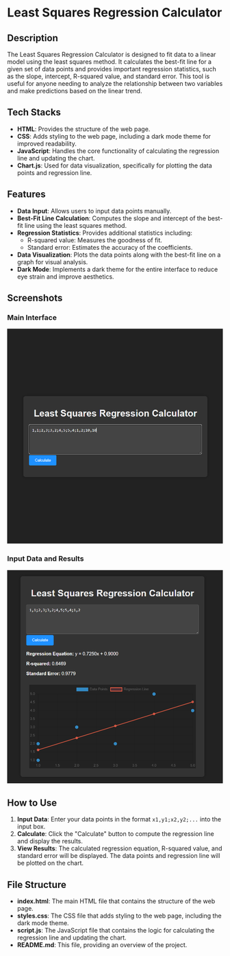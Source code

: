 # Least Squares Regression Calculator

## Description
The Least Squares Regression Calculator is designed to fit data to a linear model using the least squares method. It calculates the best-fit line for a given set of data points and provides important regression statistics, such as the slope, intercept, R-squared value, and standard error. This tool is useful for anyone needing to analyze the relationship between two variables and make predictions based on the linear trend.

## Tech Stacks
- **HTML**: Provides the structure of the web page.
- **CSS**: Adds styling to the web page, including a dark mode theme for improved readability.
- **JavaScript**: Handles the core functionality of calculating the regression line and updating the chart.
- **Chart.js**: Used for data visualization, specifically for plotting the data points and regression line.

## Features
- **Data Input**: Allows users to input data points manually.
- **Best-Fit Line Calculation**: Computes the slope and intercept of the best-fit line using the least squares method.
- **Regression Statistics**: Provides additional statistics including:
  - R-squared value: Measures the goodness of fit.
  - Standard error: Estimates the accuracy of the coefficients.
- **Data Visualization**: Plots the data points along with the best-fit line on a graph for visual analysis.
- **Dark Mode**: Implements a dark theme for the entire interface to reduce eye strain and improve aesthetics.

## Screenshots

### Main Interface
![Main Interface](image-1.png)

### Input Data and Results
![Input Data and Results](image.png)

## How to Use
1. **Input Data**: Enter your data points in the format `x1,y1;x2,y2;...` into the input box.
2. **Calculate**: Click the "Calculate" button to compute the regression line and display the results.
3. **View Results**: The calculated regression equation, R-squared value, and standard error will be displayed. The data points and regression line will be plotted on the chart.

## File Structure
- **index.html**: The main HTML file that contains the structure of the web page.
- **styles.css**: The CSS file that adds styling to the web page, including the dark mode theme.
- **script.js**: The JavaScript file that contains the logic for calculating the regression line and updating the chart.
- **README.md**: This file, providing an overview of the project.


